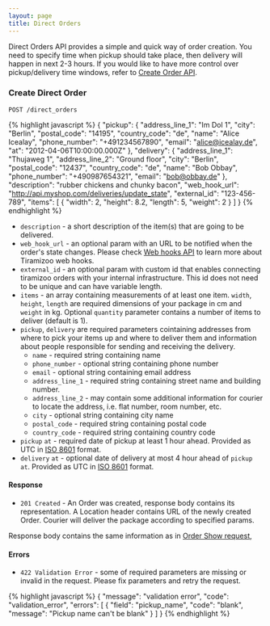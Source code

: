 ```yaml
---
layout: page
title: Direct Orders
---
```


Direct Orders API provides a simple and quick way of order creation.
You need to specify time when pickup should take place, then delivery will happen
in next 2-3 hours.
If you would like to have more control over pickup/delivery time windows, refer to
[Create Order API](/orders.html#create_order).

### Create Direct Order

```
POST /direct_orders
```

{% highlight javascript %}
{
  "pickup":  {
    "address_line_1": "Im Dol 1",
    "city": "Berlin",
    "postal_code": "14195",
    "country_code": "de",
    "name": "Alice Icealay",
    "phone_number": "+491234567890",
    "email": "alice@icealay.de",
    "at": "2012-04-06T10:00:00.000Z"
  },
  "delivery": {
    "address_line_1": "Thujaweg 1",
    "address_line_2": "Ground floor",
    "city": "Berlin",
    "postal_code": "12437",
    "country_code": "de",
    "name": "Bob Obbay",
    "phone_number": "+490987654321",
    "email": "bob@obbay.de"
  },
  "description": "rubber chickens and chunky bacon",
  "web_hook_url": "http://api.myshop.com/deliveries/update_state",
  "external_id": "123-456-789",
  "items": [
    {
      "width": 2,
      "height": 8.2,
      "length": 5,
      "weight": 2
    }
  ]
}
{% endhighlight %}

* `description` - a short description of the item(s) that are going to
  be delivered.
* `web_hook_url` - an optional param with an URL to be notified when the
  order's state changes. Please check
  [Web hooks API](/web_hooks.html)
  to learn more about Tiramizoo web hooks.
* `external_id` - an optional param with custom id that enables connecting
  tiramizoo orders with your internal infrastructure. This id does not need
  to be unique and can have variable length.
* `items` - an array containing measurements of at least one item.
  `width`, `height`, `length` are required dimensions of your package
  in cm and `weight` in kg. Optional `quantity` parameter contains a
  number of items to deliver (default is 1).
* `pickup`, `delivery` are required parameters cointaining addresses
   from where to pick your items up and where to deliver them and information
   about people responsible for sending and receiving the delivery.
  * `name` - required string containing name
  * `phone_number` - optional string containing phone number
  * `email` - optional string containing email address
  * `address_line_1` - required string containing street name and
    building number.
  * `address_line_2` - may contain some additional information for
    courier to locate the address, i.e. flat number, room number, etc.
  * `city` - optional string containing city name
  * `postal_code` - required string containing postal code
  * `country_code` - required string containing country code
* `pickup` `at` - required date of pickup at least 1 hour ahead. Provided as UTC in [ISO 8601](http://en.wikipedia.org/wiki/ISO_8601) format.
* `delivery` `at` - optional date of delivery at most 4 hour ahead of `pickup` `at`. Provided as UTC in [ISO 8601](http://en.wikipedia.org/wiki/ISO_8601) format.

#### Response

* `201 Created` - An Order was created, response body contains its
  representation. A Location header contains URL of the newly created
  Order. Courier will deliver the package according to specified
  params.

Response body contains the same information as in [Order Show request](/orders.html#show_order),

#### Errors

* `422 Validation Error` - some of required parameters are missing or
  invalid in the request. Please fix parameters and retry the request.

{% highlight javascript %}
{
  "message": "validation error",
  "code": "validation_error",
  "errors": [
    {
      "field": "pickup_name",
      "code": "blank",
      "message": "Pickup name can't be blank"
    }
  ]
}
{% endhighlight %}
